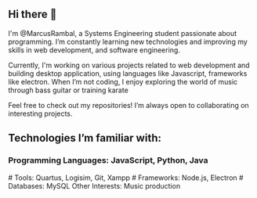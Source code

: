 ## Hi there 👋

I'm @MarcusRambal, a Systems Engineering student passionate about programming. I’m constantly learning new technologies and improving my skills in web development, and software engineering.

Currently, I'm working on various projects related to web development and building desktop application, using languages like Javascript, frameworks like electron. When I’m not coding, I enjoy exploring the world of music through bass guitar or training karate

Feel free to check out my repositories! I’m always open to collaborating on interesting projects.

## Technologies I’m familiar with:
<h3>Programming Languages: JavaScript, Python, Java</h3> 
# Tools: Quartus, Logisim, Git, Xampp
# Frameworks: Node.js, Electron
# Databases: MySQL
Other Interests: Music production
<!--
**MarcusRambal/MarcusRambal** is a ✨ _special_ ✨ repository because its `README.md` (this file) appears on your GitHub profile.

Here are some ideas to get you started:

- 🔭 I’m currently working on ...
- 🌱 I’m currently learning ...
- 👯 I’m looking to collaborate on ...
- 🤔 I’m looking for help with ...
- 💬 Ask me about ...
- 📫 How to reach me: ...
- 😄 Pronouns: ...
- ⚡ Fun fact: ...
-->

